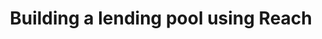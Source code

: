 ---
title: "Building a lending pool using Reach"
description: "This tutorial will run through how to use Reach to build a lending pool, a smart contract that allows users to deposit and borrow money, allowing businesses to build applications that can leverage the power of interest generation. This guide covers: initial scaffolding and participant interfaces, front-end setup in Javascript, implementing the core transaction loop, implementing and testing the logic for lending users, implementing and testing the logic for borrowing users, implementing and testing the debt tokenization, Implementing and testing the interest calculation logic, and basic verification of lending pool."
type: "course"
category: "Smart Contract,Others"
difficulty: ""
summary: "Build a lending pool with REACH"
file_path: ""
image: "https://assets-global.website-files.com/5e39e095596498a8b9624af1/5ffca6e3e0d8ad9231cc2af6_Portfolio-course---final.png"
link: "Building a lending pool using Reach | Algorand Developer Portal"
status: "open"
---